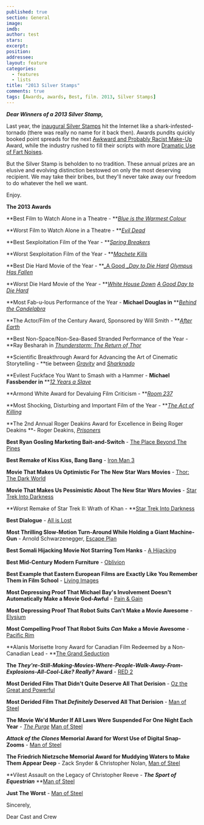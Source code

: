 ```yaml
---
published: true
section: General
image: 
imdb: 
author: test 
stars: 
excerpt: 
position: 
addressee: 
layout: feature
categories:
  - features
  - lists
title: "2013 Silver Stamps"
comments: true
tags: [Awards, awards, Best, film. 2013, Silver Stamps]
---
```


_**Dear Winners of a 2013 Silver Stamp,**_

Last year, the [inaugural Silver Stamps][3] hit the Internet like a shark-infested-tornado (there was really no name for it back then). Awards pundits quickly booked point spreads for the next [Awkward and Probably Racist Make-Up][4] Award, while the industry rushed to fill their scripts with more [Dramatic Use of Fart Noises][5].

   [3]: /letters/2012/12/21/2012-silver-stamps.html
   [4]: /letters/2012/9/10/cloud-atlas.html
   [5]: /letters/2012/10/9/the-master.html

But the Silver Stamp is beholden to no tradition. These annual prizes are an elusive and evolving distinction bestowed on only the most deserving recipient. We may take their bribes, but they'll never take away our freedom to do whatever the hell we want.

Enjoy.

**The 2013 Awards**

**Best Film to Watch Alone in a Theatre - **[_Blue is the Warmest Colour_][6]

   [6]: /letters/2013/11/18/blue-is-the-warmest-colour.html

**Worst Film to Watch Alone in a Theatre - **[_Evil Dead_][7]

   [7]: /letters/2013/4/5/evil-dead.html

**Best Sexploitation Film of the Year - **[_Spring Breakers_][8]

   [8]: /letters/2013/3/28/spring-breakers.html

**Worst Sexploitation Film of the Year - **[_Machete Kills_][9]

   [9]: /letters/2013/10/9/machete-kills.html

**Best Die Hard Movie of the Year - **[_A Good _][10]_[Day to Die Hard][10]  [Olympus Has Fallen][11]_

   [10]: /letters/2013/2/15/a-good-day-to-die-hard.html
   [11]: /letters/2013/3/22/olympus-has-fallen.html

**Worst Die Hard Movie of the Year - **_[White House Down][12]  [A Good Day to Die Hard ][13]_

   [12]: /letters/2013/6/28/white-house-down.html
   [13]: /letters/2013/2/15/a-good-day-to-die-hard.html

**Most Fab-u-lous Performance of the Year - **Michael Douglas in** **[_Behind the Candelabra_][14]

   [14]: /letters/2013/5/29/behind-the-candelabra.html

**The Actor/Film of the Century Award, Sponsored by Will Smith - **[_After Earth_][15]

   [15]: /letters/2013/6/7/after-earth.html

**Best Non-Space/Non-Sea-Based Stranded Performance of the Year - **Ray Besharah in [_Thunderstorm: The Return of Thor_][16]

   [16]: /letters/2013/11/6/thunderstorm-the-return-of-thor.html

**Scientific Breakthrough Award for Advancing the Art of Cinematic Storytelling - **tie between [_Gravity_][17] and [_Sharknado_][18]

   [17]: /letters/2013/10/4/gravity.html
   [18]: /letters/2013/7/17/sharknado.html

**Evilest Fuckface You Want to Smash with a Hammer - **Michael Fassbender in** **[_12 Years a Slave_][19]

   [19]: /letters/2013/11/13/12-years-a-slave.html

**Armond White Award for Devaluing Film Criticism - **[_Room 237_][20]

   [20]: /letters/2013/4/9/room-237.html

**Most Shocking, Disturbing and Important Film of the Year - **[_The Act of Killing_][21]

   [21]: /letters/2013/9/13/the-act-of-killing.html

**The 2nd Annual Roger Deakins Award for Excellence in Being Roger Deakins **- Roger Deakins, [_Prisoners_][22] 

   [22]: /letters/2013/9/10/prisoners.html

**Best Ryan Gosling Marketing Bait-and-Switch** - [The Place Beyond The Pines][23]

   [23]: /letters/2013/4/12/the-place-beyond-the-pines.html

**Best Remake of Kiss Kiss, Bang Bang** - [Iron Man 3][24]

   [24]: /letters/2013/5/3/iron-man-3.html

**Movie That Makes Us Optimistic For The New Star Wars Movies** - [Thor: The Dark World][25]

   [25]: /letters/2013/11/8/thor-the-dark-world.html

**Movie That Makes Us Pessimistic About The New Star Wars Movies** - [Star Trek Into Darkness][26]

   [26]: /letters/2013/5/16/star-trek-into-darkness.html

**Worst Remake of Star Trek II: Wrath of Khan - **[Star Trek Into Darkness][27]

   [27]: /letters/2013/5/16/star-trek-into-darkness.html

**Best Dialogue** - [All is Lost][28] 

   [28]: /letters/2013/10/25/all-is-lost.html

**Most Thrilling Slow-Motion Turn-Around While Holding a Giant Machine-Gun** - Arnold Schwarzenegger, [Escape Plan][29] 

   [29]: /letters/2013/10/21/escape-plan.html

**Best Somali Hijacking Movie Not Starring Tom Hanks** - [A Hijacking][30]

   [30]: /letters/2013/8/20/a-hijacking.html

**Best Mid-Century Modern Furniture** - [Oblivion][31]

   [31]: /letters/2013/4/19/oblivion.html

**Best Example that Eastern European Films are Exactly Like You Remember Them in Film School** - [Living Images ][32]

   [32]: /letters/2013/11/20/living-images.html

**Most Depressing Proof That Michael Bay's Involvement Doesn't Automatically Make a Movie God-Awful** - [Pain & Gain][33] 

   [33]: /letters/2013/4/26/pain-gain.html

**Most Depressing Proof That Robot Suits Can't Make a Movie Awesome** - [Elysium][34]

   [34]: /letters/2013/8/9/elysium.html

**Most Compelling Proof That Robot Suits _Can_ Make a Movie Awesome** - [Pacific Rim][35]

   [35]: /letters/2013/7/11/pacific-rim.html

**Alanis Morisette Irony Award for Canadian Film Redeemed by a Non-Canadian Lead - **[The Grand Seduction][36]

   [36]: /letters/2013/9/18/the-grand-seduction.html

**The _They're-Still-Making-Movies-Where-People-Walk-Away-From-Explosions-All-Cool-Like? Really?_ Award** - [RED 2][37]

   [37]: /letters/2013/7/20/red-2.html

**Most Derided Film That Didn't Quite Deserve All That Derision** - [Oz the Great and Powerful][38]

   [38]: /letters/2013/3/8/oz-the-great-and-powerful.html

**Most Derided Film That _Definitely_ Deserved All That Derision** - [Man of Steel][39] 

   [39]: /letters/2013/6/14/man-of-steel.html

**The Movie We'd Murder If All Laws Were Suspended For One Night Each Year** - [_The Purge_][40]  [Man of Steel][41]

   [40]: /letters/2013/6/13/the-purge.html
   [41]: /letters/2013/6/14/man-of-steel.html

**_Attack of the Clones_ Memorial Award for Worst Use of Digital Snap-Zooms** - [Man of Steel][42]

   [42]: /letters/2013/6/14/man-of-steel.html

**The Friedrich Nietzsche Memorial Award for Muddying Waters to Make Them Appear Deep** - Zack Snyder & Christopher Nolan, [Man of Steel][43]

   [43]: /letters/2013/6/14/man-of-steel.html

**Vilest Assault on the Legacy of Christopher Reeve - **_The Sport of Equestrian_** **[Man of Steel][44]

   [44]: /letters/2013/6/14/man-of-steel.html

**Just The Worst** - [Man of Steel][45]

   [45]: /letters/2013/6/14/man-of-steel.html

Sincerely,

Dear Cast and Crew